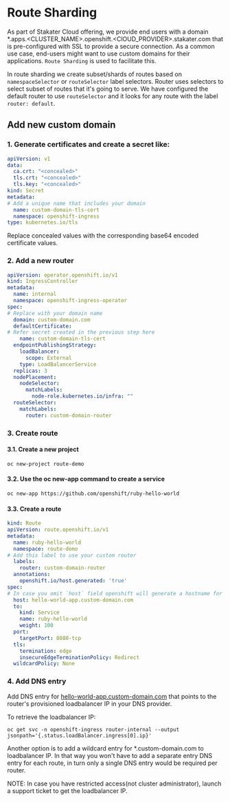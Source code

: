 # Route Sharding

As part of Stakater Cloud offering, we provide end users with a domain 
*.apps.<CLUSTER_NAME>.openshift.<ClOUD_PROVIDER>.stakater.com that is pre-configured with SSL to provide a secure connection.
As a common use case, end-users might want to use custom domains for their applications. `Route Sharding` is used to facilitate
this.

In route sharding we create subset/shards of routes based on `namespaceSelector` or `routeSelector` label selectors.
Router uses selectors to select subset of routes that it's going to serve. We have configured the default router to use
`routeSelector` and it looks for any route with the label `router: default`.

## Add new custom domain

### 1. Generate certificates and create a secret like:

```yaml
apiVersion: v1
data:
  ca.crt: "<concealed>"
  tls.crt: "<concealed>"
  tls.key: "<concealed>"
kind: Secret
metadata:
# Add a unique name that includes your domain
  name: custom-domain-tls-cert
  namespace: openshift-ingress
type: kubernetes.io/tls
```

Replace concealed values with the corresponding base64 encoded certificate values.

### 2. Add a new router

```yaml
apiVersion: operator.openshift.io/v1
kind: IngressController
metadata:
  name: internal
  namespace: openshift-ingress-operator
spec:
# Replace with your domain name
  domain: custom-domain.com
  defaultCertificate:
# Refer secret created in the previous step here
    name: custom-domain-tls-cert
  endpointPublishingStrategy:
    loadBalancer:
      scope: External
    type: LoadBalancerService
  replicas: 3
  nodePlacement:
    nodeSelector:
      matchLabels:
        node-role.kubernetes.io/infra: ""
  routeSelector:
    matchLabels:
      router: custom-domain-router
```

### 3. Create route

#### 3.1. Create a new project

`oc new-project route-demo`

#### 3.2. Use the oc new-app command to create a service

```shell script
oc new-app https://github.com/openshift/ruby-hello-world
```

#### 3.3. Create a route

```yaml
kind: Route
apiVersion: route.openshift.io/v1
metadata:
  name: ruby-hello-world
  namespace: route-demo
# Add this label to use your custom router
  labels:
    router: custom-domain-router
  annotations:
    openshift.io/host.generated: 'true'
spec:
# In case you omit `host` field openshift will generate a hostname for you as <name>-<namespace-name>.custom-domain.com
  host: hello-world-app.custom-domain.com
  to:
    kind: Service
    name: ruby-hello-world
    weight: 100
  port:
    targetPort: 8080-tcp
  tls:
    termination: edge
    insecureEdgeTerminationPolicy: Redirect
  wildcardPolicy: None
```

### 4. Add DNS entry

Add DNS entry for [hello-world-app.custom-domain.com](hello-world-app.custom-domain.com) that points to the router's provisioned
loadbalancer IP in your DNS provider. 

To retrieve the loadbalancer IP: 
```shell script
oc get svc -n openshift-ingress router-internal --output jsonpath='{.status.loadBalancer.ingress[0].ip}'
```

Another option is to add a wildcard entry for *.custom-domain.com to loadbalancer IP. In that way you won't have to add a separate entry
DNS entry for each route, in turn only a single DNS entry would be required per router.

NOTE: In case you have restricted access(not cluster administrator), launch a support ticket to get the loadbalancer IP. 